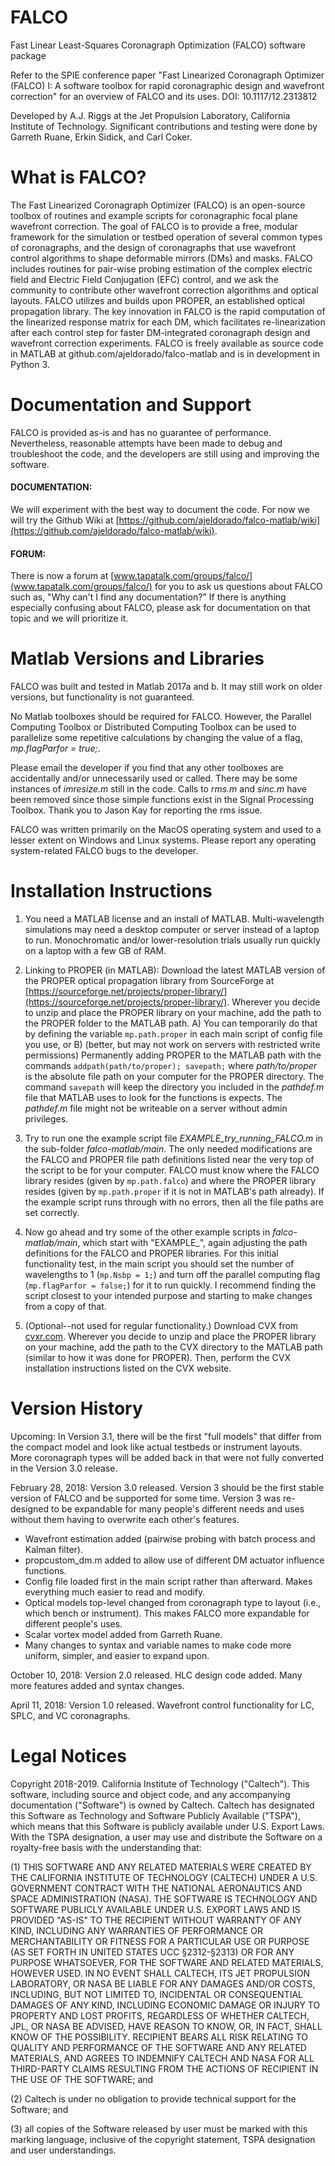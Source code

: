 # FALCO

Fast Linear Least-Squares Coronagraph Optimization (FALCO) software package

Refer to the SPIE conference paper "Fast Linearized Coronagraph Optimizer (FALCO) I: A software toolbox for rapid coronagraphic design and wavefront correction" for an overview of FALCO and its uses. 
DOI: 10.1117/12.2313812

Developed by A.J. Riggs at the Jet Propulsion Laboratory, California Institute of Technology.
Significant contributions and testing were done by Garreth Ruane, Erkin Sidick, and Carl Coker.

 
# What is FALCO?

The Fast Linearized Coronagraph Optimizer (FALCO) is an open-source toolbox of routines and example scripts for coronagraphic focal plane wavefront correction. The goal of FALCO is to provide a free, modular framework for the simulation or testbed operation of several common types of coronagraphs, and the design of coronagraphs that use wavefront control algorithms to shape deformable mirrors (DMs) and masks. FALCO includes routines for pair-wise probing estimation of the complex electric field and Electric Field Conjugation (EFC) control, and we ask the community to contribute other wavefront correction algorithms and optical layouts. FALCO utilizes and builds upon PROPER, an established optical propagation library. The key innovation in FALCO is the rapid computation of the linearized response matrix for each DM, which facilitates re-linearization after each control step for faster DM-integrated coronagraph design and wavefront correction experiments. FALCO is freely available as source code in MATLAB at github.com/ajeldorado/falco-matlab and is in development in Python 3.


# Documentation and Support

FALCO is provided as-is and has no guarantee of performance. Nevertheless, reasonable attempts have been made to debug and troubleshoot the code, and the developers are still using and improving the software.

#### DOCUMENTATION:  
We will experiment with the best way to document the code. For now we will try the Github Wiki at [https://github.com/ajeldorado/falco-matlab/wiki](https://github.com/ajeldorado/falco-matlab/wiki). 

#### FORUM:  
There is now a forum at [www.tapatalk.com/groups/falco/](www.tapatalk.com/groups/falco/) for you to ask us questions about FALCO such as, "Why can't I find any documentation?" If there is anything especially confusing about FALCO, please ask for documentation on that topic and we will prioritize it.


# Matlab Versions and Libraries

FALCO was built and tested in Matlab 2017a and b. It may still work on older versions, but functionality is not guaranteed.

No Matlab toolboxes should be required for FALCO. However, the Parallel Computing Toolbox or Distributed Computing Toolbox can be used to parallelize some repetitive calculations by changing the value of a flag, *mp.flagParfor = true;*. 

Please email the developer if you find that any other toolboxes are accidentally and/or unnecessarily used or called. There may be some instances of *imresize.m* still in the code. Calls to *rms.m* and *sinc.m* have been removed since those simple functions exist in the Signal Processing Toolbox. Thank you to Jason Kay for reporting the rms issue.

FALCO was written primarily on the MacOS operating system and used to a lesser extent on Windows and Linux systems. Please report any operating system-related FALCO bugs to the developer.


# Installation Instructions

1) You need a MATLAB license and an install of MATLAB. Multi-wavelength simulations may need a desktop computer or server instead of a laptop to run. Monochromatic and/or lower-resolution trials usually run quickly on a laptop with a few GB of RAM.

2) Linking to PROPER (in MATLAB): Download the latest MATLAB version of the PROPER optical propagation library from SourceForge at [https://sourceforge.net/projects/proper-library/](https://sourceforge.net/projects/proper-library/). Wherever you decide to unzip and place the PROPER library on your machine, add the path to the PROPER folder to the MATLAB path. 
  A) You can temporarily do that by defining the variable `mp.path.proper` in each main script of config file you use, or 
  B) (better, but may not work on servers with restricted write permissions) Permanently adding PROPER to the MATLAB path with the commands 
       `addpath(path/to/proper); savepath;`
     where _path/to/proper_ is the absolute file path on your computer for the PROPER directory. The command `savepath` will keep the directory you included in the *pathdef.m* file that MATLAB uses to look for the functions is expects. The *pathdef.m* file might not be writeable on a server without admin privileges. 

3) Try to run one the example script file _EXAMPLE_try_running_FALCO.m_ in the sub-folder *falco-matlab/main*. The only needed modifications are the FALCO and PROPER file path definitions listed near the very top of the script to be for your computer. FALCO must know where the FALCO library resides (given by `mp.path.falco`) and where the PROPER library resides (given by `mp.path.proper` if it is not in MATLAB's path already). If the example script runs through with no errors, then all the file paths are set correctly.

4) Now go ahead and try some of the other example scripts in _falco-matlab/main_, which start with "EXAMPLE_", again adjusting the path definitions for the FALCO and PROPER libraries. For this initial functionality test, in the main script you should set the number of wavelengths to 1 (`mp.Nsbp = 1;`) and turn off the parallel computing  flag (`mp.flagParfor = false;`) for it to run quickly. I recommend finding the script closest to your intended purpose and starting to make changes from a copy of that.

5) (Optional--not used for regular functionality.) Download CVX from [cvxr.com](cvxr.com). Wherever you decide to unzip and place the PROPER library on your machine, add the path to the CVX directory to the MATLAB path (similar to how it was done for PROPER). Then, perform the CVX installation instructions listed on the CVX website.


# Version History

Upcoming: In Version 3.1, there will be the first "full models" that differ from the compact model and look like actual testbeds or instrument layouts. More coronagraph types will be added back in that were not fully converted in the Version 3.0 release.

February 28, 2018: Version 3.0 released. Version 3 should be the first stable version of FALCO and be supported for some time. Version 3 was re-designed to be expandable for many people's different needs and uses without them having to overwrite each other's features.
  - Wavefront estimation added (pairwise probing with batch process and Kalman filter).
  - propcustom_dm.m added to allow use of different DM actuator influence functions.
  - Config file loaded first in the main script rather than afterward. Makes everything much easier to read and modify.
  - Optical models top-level changed from coronagraph type to layout (i.e., which bench or instrument). This makes FALCO more expandable for different people's uses.
  - Scalar vortex model added from Garreth Ruane.
  - Many changes to syntax and variable names to make code more uniform, simpler, and easier to expand upon.

October 10, 2018:  Version 2.0 released. HLC design code added. Many more features added and syntax changes.

April 11, 2018:    Version 1.0 released. Wavefront control functionality for LC, SPLC, and VC coronagraphs.


# Legal Notices

Copyright 2018-2019. California Institute of Technology ("Caltech"). This software, including source and object code, and any accompanying documentation ("Software") is owned by Caltech. Caltech has designated this Software as Technology and Software Publicly Available ("TSPA"), which means that this Software is publicly available under U.S. Export Laws. With the TSPA designation, a user may use and distribute the Software on a royalty-free basis with the understanding that:

(1) THIS SOFTWARE AND ANY RELATED MATERIALS WERE CREATED BY THE CALIFORNIA INSTITUTE OF TECHNOLOGY (CALTECH) UNDER A U.S. GOVERNMENT CONTRACT WITH THE NATIONAL AERONAUTICS AND SPACE ADMINISTRATION (NASA). THE SOFTWARE IS TECHNOLOGY AND SOFTWARE PUBLICLY AVAILABLE UNDER U.S. EXPORT LAWS AND IS PROVIDED "AS-IS" TO THE RECIPIENT WITHOUT WARRANTY OF ANY KIND, INCLUDING ANY WARRANTIES OF PERFORMANCE OR MERCHANTABILITY OR FITNESS FOR A PARTICULAR USE OR PURPOSE (AS SET FORTH IN UNITED STATES UCC §2312-§2313) OR FOR ANY PURPOSE WHATSOEVER, FOR THE SOFTWARE AND RELATED MATERIALS, HOWEVER USED.
IN NO EVENT SHALL CALTECH, ITS JET PROPULSION LABORATORY, OR NASA BE LIABLE FOR ANY DAMAGES AND/OR COSTS, INCLUDING, BUT NOT LIMITED TO, INCIDENTAL OR CONSEQUENTIAL DAMAGES OF ANY KIND, INCLUDING ECONOMIC DAMAGE OR INJURY TO PROPERTY AND LOST PROFITS, REGARDLESS OF WHETHER CALTECH, JPL, OR NASA BE ADVISED, HAVE REASON TO KNOW, OR, IN FACT, SHALL KNOW OF THE POSSIBILITY.
RECIPIENT BEARS ALL RISK RELATING TO QUALITY AND PERFORMANCE OF THE SOFTWARE AND ANY RELATED MATERIALS, AND AGREES TO INDEMNIFY CALTECH AND NASA FOR ALL THIRD-PARTY CLAIMS RESULTING FROM THE ACTIONS OF RECIPIENT IN THE USE OF THE SOFTWARE; and

(2) Caltech is under no obligation to provide technical support for the Software; and

(3) all copies of the Software released by user must be marked with this marking language, inclusive of the copyright statement, TSPA designation and user understandings.

